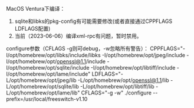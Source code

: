 MacOS Ventura下编译：
1. sqlite和libks的pkg-config有可能需要修改(或者直接通过CPPFLAGS LDFLAGS配置)
2. 当前（2023-06-06）编译xml-rpc有问题，暂时禁用。

configure参数（CFLAGS -g则可debug，-w忽略所有警告）：
CPPFLAGS="-I/opt/homebrew/opt/libks/include/libks -I/opt/homebrew/opt/jpeg/include -I/opt/homebrew/opt/openssl@1.1/include -I/opt/homebrew/opt/sqlite/include -I/opt/homebrew/opt/libtiff/include -I/opt/homebrew/opt/lame/include" LDFLAGS="-L/opt/homebrew/opt/jpeg/lib -L/opt/homebrew/opt/openssl@1.1/lib -L/opt/homebrew/opt/sqlite/lib -L/opt/homebrew/opt/libtiff/lib -L/opt/homebrew/opt/lame/lib" CFLAGS="-g -w" ./configure --prefix=/usr/local/freeswitch-v1.10